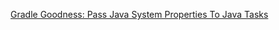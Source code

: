 [Gradle Goodness: Pass Java System Properties To Java Tasks](http://mrhaki.blogspot.jp/2015/09/gradle-goodness-pass-java-system.html)